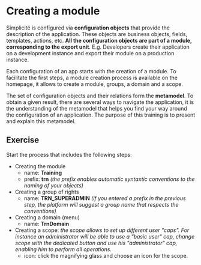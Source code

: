 <!-- <h1>Testing githook + sync</h1> -->
Creating a module
====================

Simplicité is configured via **configuration objects** that provide the description of the application. These objects are business objects, fields, templates, actions, etc. **All the configuration objects are part of a module, corresponding to the export unit**. E.g. Developers create their application on a development instance and export their module on a production instance.

Each configuration of an app starts with the creation of a module. To facilitate the first steps, a module creation process is available on the homepage, it allows to create a module, groups, a domain and a scope. 

The set of configuration objects and their relations form the **metamodel**. To obtain a given result, there are several ways to navigate the application, it is the understanding of the metamodel that helps you find your way around the configuration of an application. The purpose of this training is to present and explain this metamodel.


Exercise
---------------------------

Start the process that includes the following steps:

- Creating the module
    - name: **Training**
    - prefix: **trn** *(the prefix enables automatic syntaxtic conventions to the naming of your objects)*  
- Creating a group of rights
	- name: **TRN_SUPERADMIN** *(if you entered a prefix in the previous step, the platform will suggest a group name that respects the conventions)*  
- Creating a domain (menu)
    - name: **TrnDomain**
- Creating a scope: *the scope allows to set up different user "caps". For instance an administrator will be able to use a "basic user" cap, change scope with the dedicated button and use his "administrator" cap, enabling him to perform all operations.*
    - icon: click the magnifying glass and choose an icon for the scope.
